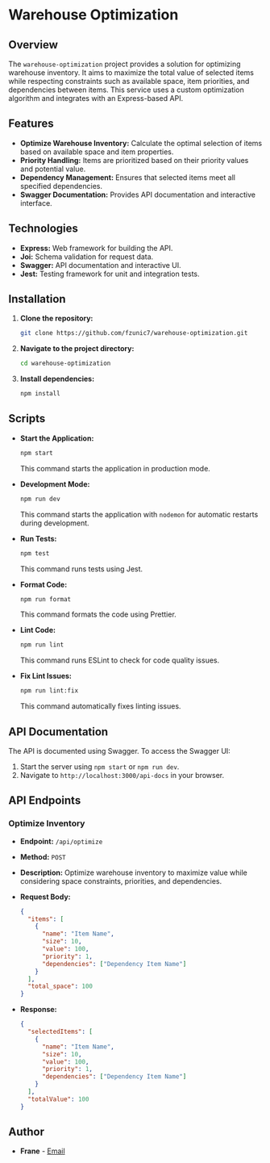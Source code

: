# Warehouse Optimization

## Overview

The `warehouse-optimization` project provides a solution for optimizing warehouse inventory. It aims to maximize the total value of selected items while respecting constraints such as available space, item priorities, and dependencies between items. This service uses a custom optimization algorithm and integrates with an Express-based API.

## Features

- **Optimize Warehouse Inventory:** Calculate the optimal selection of items based on available space and item properties.
- **Priority Handling:** Items are prioritized based on their priority values and potential value.
- **Dependency Management:** Ensures that selected items meet all specified dependencies.
- **Swagger Documentation:** Provides API documentation and interactive interface.

## Technologies

- **Express:** Web framework for building the API.
- **Joi:** Schema validation for request data.
- **Swagger:** API documentation and interactive UI.
- **Jest:** Testing framework for unit and integration tests.

## Installation

1. **Clone the repository:**

   ```bash
   git clone https://github.com/fzunic7/warehouse-optimization.git
   ```

2. **Navigate to the project directory:**

   ```bash
   cd warehouse-optimization
   ```

3. **Install dependencies:**

   ```bash
   npm install
   ```

## Scripts

- **Start the Application:**

  ```bash
  npm start
  ```

  This command starts the application in production mode.

- **Development Mode:**

  ```bash
  npm run dev
  ```

  This command starts the application with `nodemon` for automatic restarts during development.

- **Run Tests:**

  ```bash
  npm test
  ```

  This command runs tests using Jest.

- **Format Code:**

  ```bash
  npm run format
  ```

  This command formats the code using Prettier.

- **Lint Code:**

  ```bash
  npm run lint
  ```

  This command runs ESLint to check for code quality issues.

- **Fix Lint Issues:**

  ```bash
  npm run lint:fix
  ```

  This command automatically fixes linting issues.

## API Documentation

The API is documented using Swagger. To access the Swagger UI:

1. Start the server using `npm start` or `npm run dev`.
2. Navigate to `http://localhost:3000/api-docs` in your browser.

## API Endpoints

### Optimize Inventory

- **Endpoint:** `/api/optimize`
- **Method:** `POST`
- **Description:** Optimize warehouse inventory to maximize value while considering space constraints, priorities, and dependencies.
- **Request Body:**

  ```json
  {
    "items": [
      {
        "name": "Item Name",
        "size": 10,
        "value": 100,
        "priority": 1,
        "dependencies": ["Dependency Item Name"]
      }
    ],
    "total_space": 100
  }
  ```

- **Response:**

  ```json
  {
    "selectedItems": [
      {
        "name": "Item Name",
        "size": 10,
        "value": 100,
        "priority": 1,
        "dependencies": ["Dependency Item Name"]
      }
    ],
    "totalValue": 100
  }
  ```

## Author

- **Frane** - [Email](mailto:franezunic7@gmail.com)
